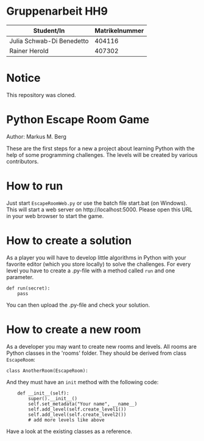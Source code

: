# Gruppenarbeit HH9
| Student/In | Matrikelnummer |
| ---- | ---------- |
| Julia Schwab-Di Benedetto | 404116 |
| Rainer Herold | 407302 |

# Notice
This repository was cloned.

# Python Escape Room Game

Author: Markus M. Berg

These are the first steps for a new a project about learning Python with the help of some programming challenges.
The levels will be created by various contributors.

# How to run

Just start ``EscapeRoomWeb.py`` or use the batch file start.bat (on Windows). This will start a web server on http://localhost:5000. Please open this URL in your web browser to start the game.

# How to create a solution

As a player you will have to develop little algorithms in Python with your favorite editor (which you store locally) to solve the challenges. For every level you have to create a .py-file with a method called ``run`` and one parameter.

	def run(secret):
		pass
		
You can then upload the .py-file and check your solution.
		
# How to create a new room

As a developer you may want to create new rooms and levels. All rooms are Python classes in the 'rooms' folder.
They should be derived from class ``EscapeRoom``:

	class AnotherRoom(EscapeRoom):

And they must have an ``init`` method with the following code:
    
		def __init__(self):
			super().__init__()
			self.set_metadata("Your name", __name__)
			self.add_level(self.create_level1())
			self.add_level(self.create_level2())
			# add more levels like above
		
Have a look at the existing classes as a reference.

